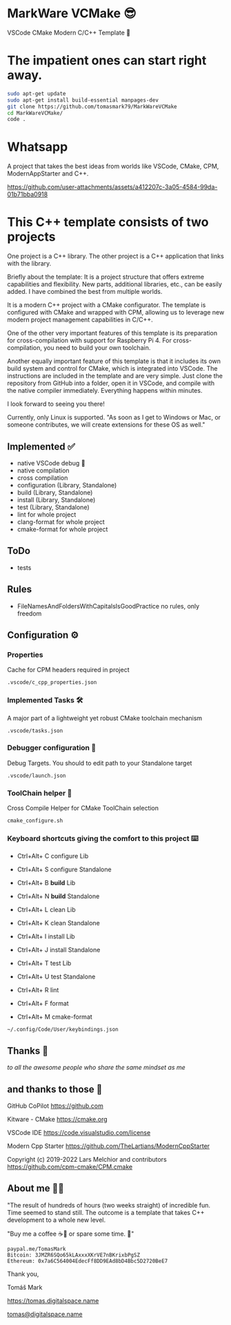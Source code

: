 # MarkWare VCMake 😎

VSCode CMake Modern C/C++ Template 🚀

# The impatient ones can start right away.

```bash
sudo apt-get update
sudo apt-get install build-essential manpages-dev
git clone https://github.com/tomasmark79/MarkWareVCMake
cd MarkWareVCMake/
code .
```

# Whatsapp

A project that takes the best ideas from worlds like VSCode, CMake, CPM, ModernAppStarter and C++.

https://github.com/user-attachments/assets/a412207c-3a05-4584-99da-01b71bba0918

# This C++ template consists of two projects

One project is a C++ library.
The other project is a C++ application that links with the library.

Briefly about the template:
It is a project structure that offers extreme capabilities and flexibility. New parts, additional libraries, etc., can be easily added. I have combined the best from multiple worlds.

It is a modern C++ project with a CMake configurator. The template is configured with CMake and wrapped with CPM, allowing us to leverage new modern project management capabilities in C/C++.

One of the other very important features of this template is its preparation for cross-compilation with support for Raspberry Pi 4. For cross-compilation, you need to build your own toolchain.

Another equally important feature of this template is that it includes its own build system and control for CMake, which is integrated into VSCode. The instructions are included in the template and are very simple. Just clone the repository from GitHub into a folder, open it in VSCode, and compile with the native compiler immediately. Everything happens within minutes.

I look forward to seeing you there!

Currently, only Linux is supported. "As soon as I get to Windows or Mac, or someone contributes, we will create extensions for these OS as well."

## Implemented ✅

- native VSCode debug 🐞
- native compilation
- cross compilation 
- configuration (Library, Standalone)
- build (Library, Standalone)
- install (Library, Standalone)
- test (Library, Standalone)
- lint for whole project 
- clang-format for whole project 
- cmake-format for whole project

## ToDo

- tests

## Rules

- FileNamesAndFoldersWithCapitalsIsGoodPractice
    no rules, only freedom

## Configuration ⚙️

### Properties

Cache for CPM headers required in project

`.vscode/c_cpp_properties.json`

### Implemented Tasks 🛠️

A major part of a lightweight yet robust CMake toolchain mechanism

`.vscode/tasks.json`

### Debugger configuration 🐞

Debug Targets. You should to edit path to your Standalone target

`.vscode/launch.json`

### ToolChain helper 🔧

Cross Compile Helper for CMake ToolChain selection

`cmake_configure.sh`

### Keyboard shortcuts giving the comfort to this project ⌨️

- Ctrl+Alt+  C  configure Lib
- Ctrl+Alt+  S  configure Standalone

- Ctrl+Alt+  B  **build** Lib
- Ctrl+Alt+  N  **build** Standalone

- Ctrl+Alt+  L  clean Lib
- Ctrl+Alt+  K  clean Standalone

- Ctrl+Alt+  I  install Lib
- Ctrl+Alt+  J  install Standalone

- Ctrl+Alt+  T  test Lib
- Ctrl+Alt+  U  test Standalone

- Ctrl+Alt+  R  lint
- Ctrl+Alt+  F  format
- Ctrl+Alt+  M  cmake-format

`~/.config/Code/User/keybindings.json`

## Thanks 🙏

*to all the awesome people who share the same mindset as me*

## and thanks to those 🌟

GitHub CoPilot
https://github.com

Kitware - CMake
https://cmake.org

VSCode IDE
https://code.visualstudio.com/license

Modern Cpp Starter
https://github.com/TheLartians/ModernCppStarter

Copyright (c) 2019-2022 Lars Melchior and contributors
https://github.com/cpm-cmake/CPM.cmake

## About me 👨‍💻

"The result of hundreds of hours (two weeks straight) of incredible fun. Time seemed to stand still. The outcome is a template that takes C++ development to a whole new level.
    
"Buy me a coffee ☕🍵 or spare some time. 🙂"

```
paypal.me/TomasMark
Bitcoin: 3JMZR6SQo65kLAxxxXKrVE7nBKrixbPgSZ
Ethereum: 0x7a6C564004EdecFf8DD9EAd8bD4Bbc5D2720BeE7
```

Thank you,

Tomáš Mark

https://tomas.digitalspace.name

tomas@digitalspace.name

